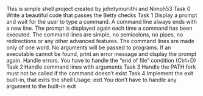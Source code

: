 This is simple shell project created by johntymuriithi and Nimoh53
Task 0 Write a beautiful code that passes the Betty checks
Task 1 
Display a prompt and wait for the user to type a command. A command line always ends with a new line.
The prompt is displayed again each time a command has been executed.
The command lines are simple, no semicolons, no pipes, no redirections or any other advanced features.
The command lines are made only of one word. No arguments will be passed to programs.
If an executable cannot be found, print an error message and display the prompt again.
Handle errors.
You have to handle the “end of file” condition (Ctrl+D)
Task 2 Handle command lines with arguments
Task 3 
Handle the PATH
fork must not be called if the command doesn’t exist
Task 4
Implement the exit built-in, that exits the shell
Usage: exit
You don’t have to handle any argument to the built-in exit
